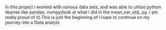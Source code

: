 In this project i worked with various data sets, and was able to utilize python libaries like pandas, numpy(look at what i did in the mean_var_std_.py, i am really proud of it).This is just the beginning of
i hope to continue on my journey into a Data analyst
